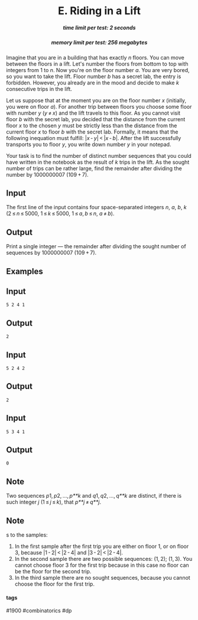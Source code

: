 <h1 style='text-align: center;'> E. Riding in a Lift</h1>

<h5 style='text-align: center;'>time limit per test: 2 seconds</h5>
<h5 style='text-align: center;'>memory limit per test: 256 megabytes</h5>

Imagine that you are in a building that has exactly *n* floors. You can move between the floors in a lift. Let's number the floors from bottom to top with integers from 1 to *n*. Now you're on the floor number *a*. You are very bored, so you want to take the lift. Floor number *b* has a secret lab, the entry is forbidden. However, you already are in the mood and decide to make *k* consecutive trips in the lift.

Let us suppose that at the moment you are on the floor number *x* (initially, you were on floor *a*). For another trip between floors you choose some floor with number *y* (*y* ≠ *x*) and the lift travels to this floor. As you cannot visit floor *b* with the secret lab, you decided that the distance from the current floor *x* to the chosen *y* must be strictly less than the distance from the current floor *x* to floor *b* with the secret lab. Formally, it means that the following inequation must fulfill: |*x* - *y*| < |*x* - *b*|. After the lift successfully transports you to floor *y*, you write down number *y* in your notepad.

Your task is to find the number of distinct number sequences that you could have written in the notebook as the result of *k* trips in the lift. As the sought number of trips can be rather large, find the remainder after dividing the number by 1000000007 (109 + 7).

## Input

The first line of the input contains four space-separated integers *n*, *a*, *b*, *k* (2 ≤ *n* ≤ 5000, 1 ≤ *k* ≤ 5000, 1 ≤ *a*, *b* ≤ *n*, *a* ≠ *b*).

## Output

Print a single integer — the remainder after dividing the sought number of sequences by 1000000007 (109 + 7).

## Examples

## Input


```
5 2 4 1  

```
## Output


```
2  

```
## Input


```
5 2 4 2  

```
## Output


```
2  

```
## Input


```
5 3 4 1  

```
## Output


```
0  

```
## Note

Two sequences *p*1, *p*2, ..., *p**k* and *q*1, *q*2, ..., *q**k* are distinct, if there is such integer *j* (1 ≤ *j* ≤ *k*), that *p**j* ≠ *q**j*.

## Note

s to the samples:

1. In the first sample after the first trip you are either on floor 1, or on floor 3, because |1 - 2| < |2 - 4| and |3 - 2| < |2 - 4|.
2. In the second sample there are two possible sequences: (1, 2); (1, 3). You cannot choose floor 3 for the first trip because in this case no floor can be the floor for the second trip.
3. In the third sample there are no sought sequences, because you cannot choose the floor for the first trip.


#### tags 

#1900 #combinatorics #dp 